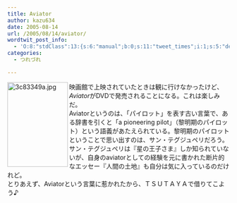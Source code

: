 ```yaml
---
title: Aviator
author: kazu634
date: 2005-08-14
url: /2005/08/14/aviator/
wordtwit_post_info:
  - 'O:8:"stdClass":13:{s:6:"manual";b:0;s:11:"tweet_times";i:1;s:5:"delay";i:0;s:7:"enabled";i:1;s:10:"separation";s:2:"60";s:7:"version";s:3:"3.7";s:14:"tweet_template";b:0;s:6:"status";i:2;s:6:"result";a:0:{}s:13:"tweet_counter";i:2;s:13:"tweet_log_ids";a:1:{i:0;i:1953;}s:9:"hash_tags";a:0:{}s:8:"accounts";a:1:{i:0;s:7:"kazu634";}}'
categories:
  - つれづれ

---
```

<div class="section">
<p>
<img width="137" align="left" alt="3c83349a.jpg" src="http://image.blog.livedoor.jp/simoom634/imgs/3/c/3c83349a.jpg" height="192" border="0" class="pict" />映画館で上映されていたときは観に行けなかったけど、<em>Aviator</em>がDVDで発売されることになる。これは楽しみだ。<br />Aviatorというのは、「パイロット」を表す古い言葉で、ある辞書を引くと「a pioneering pilot」（黎明期のパイロット）という語義があたえられている。黎明期のパイロットということで思い出すのは、サン・テグジュペリだろう。サン・テグジュペリは『星の王子さま』しか知られていないが、自身のaviatorとしての経験を元に書かれた断片的なエッセー『人間の土地』も自分は気に入っているのだけれど。<br />とりあえず、Aviatorという言葉に惹かれたから、ＴＳＵＴＡＹＡで借りてこよう♪
</p>
</div>